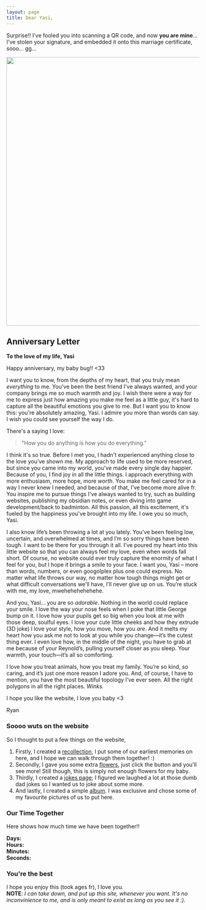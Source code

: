 ```yaml
---
layout: page
title: Dear Yasi,
---
```


Surprise!! I've fooled you into scanning a QR code, and now <strong>you are mine</strong>... I've stolen your signature, and embedded it onto this marriage certificate, sooo... gg...

<img src="{{ site.baseurl }}/img/marriage.png" style="width: 700px; height: auto;">

## Anniversary Letter

<b>To the love of my life, Yasi</b>

Happy anniversary, my baby bug!! <33

I want you to know, from the depths of my heart, that you truly mean <i>everything</i> to me. You've been the best friend I've always wanted, and your company brings me so much warmth and joy. I wish there were a way for me to express just how amazing you make me feel as a little guy, it's hard to capture all the beautiful emotions you give to me. But I want you to know this: you're absolutely amazing, Yasi. I admire you more than words can say. I wish you could see yourself the way I do.

There's a saying I love:
> "How you do anything is how you do everything."

I think it's so true. Before I met you, I hadn't experienced anything close to the love you’ve shown me. My approach to life used to be more reserved, but since you came into my world, you've made every single day happier. Because of you, I find joy in all the little things. I approach everything with more enthusiasm, more hope, more <i>worth</i>. You make me feel cared for in a way I never knew I needed, and because of that, I’ve become more alive fr. You inspire me to pursue things I've always wanted to try, such as building websites, publishing my obsidian notes, or even diving into game development/back to badminton. All this passion, all this excitement, it's fueled by the happiness you've brought into my life. I owe you so much, Yasi.

I also know life’s been throwing a lot at you lately. You’ve been feeling low, uncertain, and overwhelmed at times, and I’m so sorry things have been tough. I want to be there for you through it all. I’ve poured my heart into this little website so that you can always feel my love, even when words fall short. Of course, no website could ever truly capture the enormity of what I feel for you, but I hope it brings a smile to your face. I want you, Yasi – more than words, numbers, or even googolplex plus one could express. No matter what life throws our way, no matter how tough things might get or what difficult conversations we'll have, I’ll never give up on us. You’re stuck with me, my love, mwehehehehehehe.

And you, Yasi… you are so <i>adorable</i>. Nothing in the world could replace your smile. I love the way your nose feels when I poke that little George bump on it. I love how your pupils get so big when you look at me with those deep, soulful eyes. I love your cute little cheeks and how they extrude (3D joke) I love your style, how you move, how you <i>are</i>. And it melts my heart how you ask me not to look at you while you change—it’s the cutest thing ever. I even love how, in the middle of the night, you have to grab at me because of your Reynold’s, pulling yourself closer as you sleep. Your warmth, your touch—it’s all so comforting. 

I love how you treat animals, how you treat my family. You’re so kind, so caring, and it’s just one more reason I adore you. And, of course, I have to mention, you have the most beautiful topology I’ve ever seen. All the right polygons in all the right places. *Winks.*

I hope you like the website, I love you baby <3

Ryan

### Soooo wuts on the website
So I thought to put a few things on the website,

1. Firstly, I created a <a href="https://ryancranie.com/yasi/">recollection</a>, I put some of our earliest memories on here, and I hope we can walk through them together! :)
2. Secondly, I gave you some extra <a href="https://ryancranie.com/yasi/flowers">flowers</a>, just click the button and you'll see more! Still though, this is simply not enough flowers for my baby.
3. Thirdly, I created a <a href="https://ryancranie.com/yasi/jokes">jokes page</a>; I figured we laughed a lot at those dumb dad jokes so I wanted us to joke about some more.
4. And lastly, I created a simple <a href="https://ryancranie.com/yasi/album">album</a>. I was exclusive and chose some of my favourite pictures of us to put here.

### Our Time Together
Here shows how much time we have been together!!

<p id="together-time">
  <strong>Days:</strong> <span id="days"></span><br>
  <strong>Hours:</strong> <span id="hours"></span><br>
  <strong>Minutes:</strong> <span id="minutes"></span><br>
  <strong>Seconds:</strong> <span id="seconds"></span>
</p>

<script>
  // Set the date you started dating (year, month-1, day)
  const startDate = new Date(2023, 9, 20);

  function updateCountdown() {
    const now = new Date();
    const diff = now - startDate;
    
    const seconds = Math.floor(diff / 1000);
    const minutes = Math.floor(seconds / 60);
    const hours = Math.floor(minutes / 60);
    const days = Math.floor(hours / 24);

    // Update HTML elements with the calculated time
    document.getElementById('days').textContent = days;
    document.getElementById('hours').textContent = hours;
    document.getElementById('minutes').textContent = minutes;
    document.getElementById('seconds').textContent = seconds;
  }

  // Update the countdown every second
  setInterval(updateCountdown, 1000);
</script>

### You're the best

I hope you enjoy this (took ages fr), I love you.
<br>
<strong>NOTE</strong>: <em>I can take down, and put up this site, whenever you want. It's no inconvinience to me, and is only meant to exist as long as you see it :).<em>